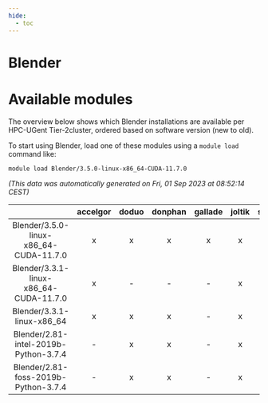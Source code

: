 ```yaml
---
hide:
  - toc
---
```


Blender
=======

# Available modules


The overview below shows which Blender installations are available per HPC-UGent Tier-2cluster, ordered based on software version (new to old).

To start using Blender, load one of these modules using a `module load` command like:

```shell
module load Blender/3.5.0-linux-x86_64-CUDA-11.7.0
```

*(This data was automatically generated on Fri, 01 Sep 2023 at 08:52:14 CEST)*  

| |accelgor|doduo|donphan|gallade|joltik|skitty|swalot|victini|
| :---: | :---: | :---: | :---: | :---: | :---: | :---: | :---: | :---: |
|Blender/3.5.0-linux-x86_64-CUDA-11.7.0|x|x|x|x|x|x|x|x|
|Blender/3.3.1-linux-x86_64-CUDA-11.7.0|x|-|-|-|x|-|-|-|
|Blender/3.3.1-linux-x86_64|x|x|x|-|x|x|x|x|
|Blender/2.81-intel-2019b-Python-3.7.4|-|x|x|-|x|x|-|x|
|Blender/2.81-foss-2019b-Python-3.7.4|-|x|x|-|x|x|-|x|
